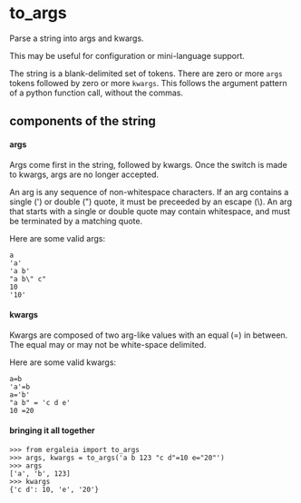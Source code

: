 # to_args

Parse a string into args and kwargs.

This may be useful for configuration or mini-language support.

The string is a blank-delimited set of tokens.
There are zero or more `args` tokens
followed by zero or more `kwargs`.
This follows the argument pattern of a python function call,
without the commas.


## components of the string

#### args

Args come first in the string, followed by kwargs. Once the switch
is made to kwargs, args are no longer accepted.

An arg is any sequence of non-whitespace characters. If an arg contains
a single (') or double (") quote, it must be preceeded by an escape (\\).
An arg that starts with a single or double quote may contain whitespace,
and must be terminated by a matching quote.

Here are some valid args:
```
a
'a'
'a b'
"a b\" c"
10
'10'
```

#### kwargs

Kwargs are composed of two arg-like values with an equal (=) in between.
The equal may or may not be white-space delimited.

Here are some valid kwargs:
```
a=b
'a'=b
a='b'
"a b" = 'c d e'
10 =20
```

#### bringing it all together
```
>>> from ergaleia import to_args
>>> args, kwargs = to_args('a b 123 "c d"=10 e="20"')
>>> args
['a', 'b', 123]
>>> kwargs
{'c d': 10, 'e', '20'}

